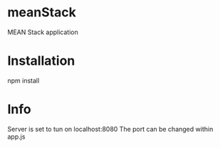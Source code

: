 # meanStack
MEAN Stack application 
# Installation
npm install

# Info
Server is set to tun on localhost:8080
The port can be changed within app.js
